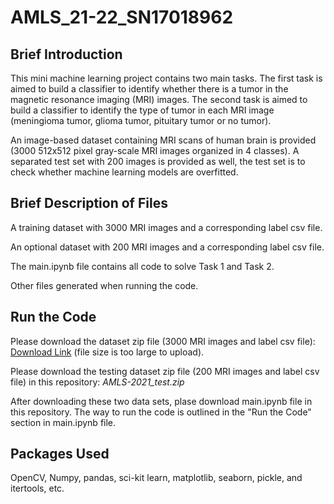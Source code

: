 # AMLS_21-22_SN17018962
## Brief Introduction
This mini machine learning project contains two main tasks. The first task is aimed to build a classifier to identify whether there is a tumor in the magnetic resonance imaging (MRI) images. The second task is aimed to build a classifier to identify the type of tumor in each MRI image (meningioma tumor, glioma tumor, pituitary tumor or no tumor).

An image-based dataset containing MRI scans of human brain is provided (3000 512x512 pixel gray-scale MRI images organized in 4 classes). A separated test set with 200 images is provided as well, the test set is to check whether machine learning models are overfitted.

## Brief Description of Files
A training dataset with 3000 MRI images and a corresponding label csv file.

An optional dataset with 200 MRI images and a corresponding label csv file.

The main.ipynb file contains all code to solve Task 1 and Task 2.

Other files generated when running the code.

## Run the Code
Please download the dataset zip file (3000 MRI images and label csv file): [Download Link](http://shorturl.at/hquDP) (file size is too large to upload).

Please download the testing dataset zip file (200 MRI images and label csv file) in this repository: *AMLS-2021_test.zip*

After downloading these two data sets, plase download main.ipynb file in this repository. The way to run the code is outlined in the "Run the Code" section in main.ipynb file.
## Packages Used
OpenCV, Numpy, pandas, sci-kit learn, matplotlib, seaborn, pickle, and itertools, etc.
